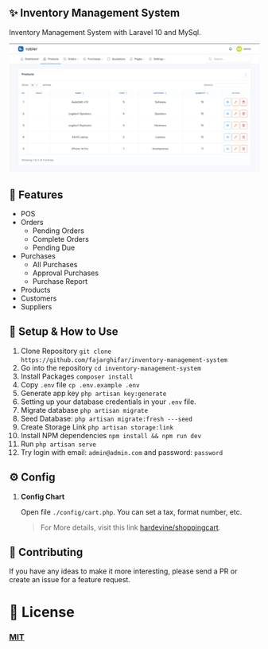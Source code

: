 ## ✨ Inventory Management System

Inventory Management System with Laravel 10 and MySql.

![img.png](img.png)

## 🚀 Features
- POS
- Orders
  - Pending Orders
  - Complete Orders
  - Pending Due
- Purchases
  - All Purchases
  - Approval Purchases
  - Purchase Report
- Products
- Customers
- Suppliers

## :hammer: Setup & How to Use

1. Clone Repository `git clone https://github.com/fajarghifar/inventory-management-system` 
2. Go into the repository `cd inventory-management-system`
3. Install Packages `composer install`
4. Copy `.env` file `cp .env.example .env`
5. Generate app key `php artisan key:generate`
6. Setting up your database credentials in your `.env` file.
7. Migrate database `php artisan migrate`
8. Seed Database: `php artisan migrate:fresh ---seed`
9. Create Storage Link `php artisan storage:link`
10. Install NPM dependencies `npm install && npm run dev`
11. Run `php artisan serve`
12. Try login with email: `admin@admin.com` and password: `password`

## :gear: Config

1. **Config Chart**

    Open file `./config/cart.php`. You can set a tax, format number, etc.
    > For More details, visit this link [hardevine/shoppingcart](https://packagist.org/packages/hardevine/shoppingcart).

## 📝 Contributing

If you have any ideas to make it more interesting, please send a PR or create an issue for a feature request.

# 🤝 License

### [MIT](LICENSE)
